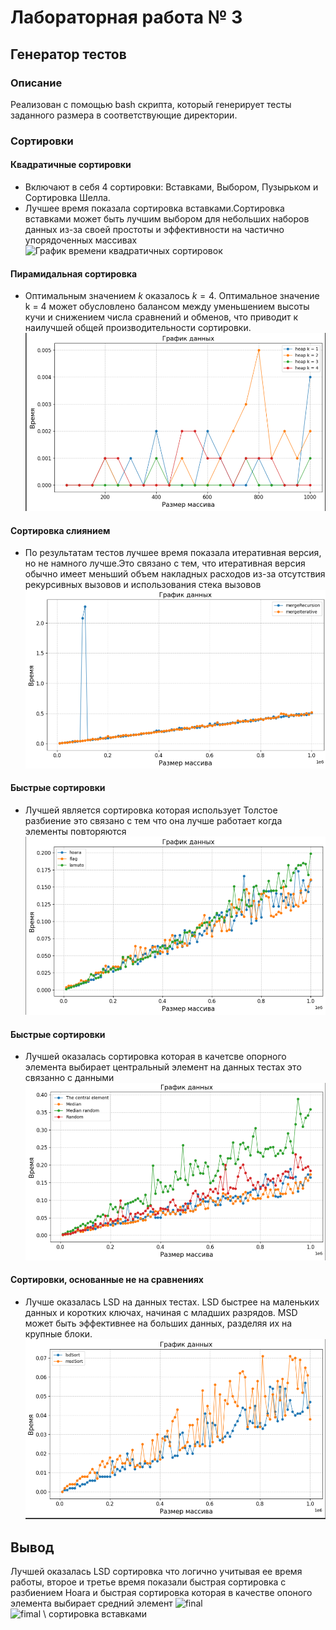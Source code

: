 # Лабораторная работа № 3

## Генератор тестов

### Описание
Реализован с помощью bash скрипта, который генерирует тесты заданного размера в соответствующие директории.

### Сортировки 

#### Квадратичные сортировки
- Включают в себя 4 сортировки: Вставками, Выбором, Пузырьком и Сортировка Шелла.  
- Лучшее время показала сортировка вставками.Сортировка вставками может быть лучшим выбором для небольших наборов данных из-за своей простоты и эффективности на частично упорядоченных массивах
![График времени квадратичных сортировок](https://github.com/avarxx/Lab2024/tree/Review_sort/Sort/Plots/quadratic.png)

#### Пирамидальная сортировка
- Оптимальным значением $k$ оказалось $k = 4$. Оптимальное значение k = 4 может обусловлено балансом между уменьшением высоты кучи и снижением числа сравнений и обменов, что приводит к наилучшей общей производительности сортировки.
![График времени Пирамидальных сортировок](https://github.com/avarxx/Lab2024/blob/Review_sort/Sort/Plots/heap.png)

#### Сортировка слиянием
- По результатам тестов лучшее время показала итеративная версия, но не намного лучше.Это связано с тем, что итеративная версия обычно имеет меньший объем накладных расходов из-за отсутствия рекурсивных вызовов и использования стека вызовов
![График времени Сортировки слиянием](https://github.com/avarxx/Lab2024/blob/Review_sort/Sort/Plots/merge.png)


#### Быстрые сортировки
- Лучшей является сортировка которая использует Толстое разбиение это связано с тем что она лучше работает когда элементы повторяются
![График времени быстрых сортировок](https://github.com/avarxx/Lab2024/blob/Review_sort/Sort/Plots/qsort4.png)

#### Быстрые сортировки
- Лучшей оказалась сортировка которая в качетсве опорного элемента выбирает центральный элемент на данных тестах это связанно с данными
![График времени быстрых сортировок](https://github.com/avarxx/Lab2024/blob/Review_sort/Sort/Plots/qsort5.png)

#### Сортировки, основанные не на сравнениях
- Лучше оказалась LSD на данных тестах. 
LSD быстрее на маленьких данных и коротких ключах, начиная с младших разрядов. MSD может быть эффективнее на больших данных, разделяя их на крупные блоки.
![График времени сортировок основанных не на сравнениях](https://github.com/avarxx/Lab2024/blob/Review_sort/Sort/Plots/bytes.png)


## Вывод
Лучшей оказалась LSD сортировка что логично учитывая ее время работы, второе и третье время показали быстрая сортировка с разбиением Hoara и быстрая сортировка которая в качестве опоного элемента выбирает средний элемент 
![final](https://github.com/avarxx/Lab2024/assets/142540980/e8d0120c-6a04-4bab-94e0-06bd0af23509)
![fimal \ сортировка вставками](https://github.com/avarxx/Lab2024/assets/142540980/29519e30-e259-4fed-8f16-16efa53ee124)
